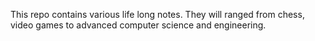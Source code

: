 

This repo contains various life long notes. They will ranged from chess, video games to advanced computer science and engineering.

